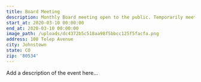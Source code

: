 ```yaml
---
title: Board Meeting
description: Monthly Board meeting open to the public. Temporarily meeting at St 1.
start_at: 2020-03-10 00:00:00
end_at: 2020-03-10 00:00:00
image_path: /uploads/dc4372b5c518aa98f5bbcc125f5facfa.png
address: 100 Telep Avenue
city: Johnstown
state: CO
zip: '80534'
---
```


Add a description of the event here…